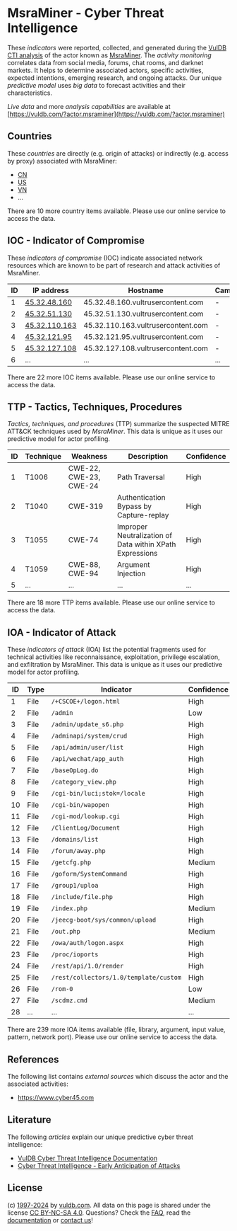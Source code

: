 # MsraMiner - Cyber Threat Intelligence

These _indicators_ were reported, collected, and generated during the [VulDB CTI analysis](https://vuldb.com/?kb.cti) of the actor known as [MsraMiner](https://vuldb.com/?actor.msraminer). The _activity monitoring_ correlates data from social media, forums, chat rooms, and darknet markets. It helps to determine associated actors, specific activities, expected intentions, emerging research, and ongoing attacks. Our unique _predictive model_ uses _big data_ to forecast activities and their characteristics.

_Live data_ and more _analysis capabilities_ are available at [https://vuldb.com/?actor.msraminer](https://vuldb.com/?actor.msraminer)

## Countries

These _countries_ are directly (e.g. origin of attacks) or indirectly (e.g. access by proxy) associated with MsraMiner:

* [CN](https://vuldb.com/?country.cn)
* [US](https://vuldb.com/?country.us)
* [VN](https://vuldb.com/?country.vn)
* ...

There are 10 more country items available. Please use our online service to access the data.

## IOC - Indicator of Compromise

These _indicators of compromise_ (IOC) indicate associated network resources which are known to be part of research and attack activities of MsraMiner.

ID | IP address | Hostname | Campaign | Confidence
-- | ---------- | -------- | -------- | ----------
1 | [45.32.48.160](https://vuldb.com/?ip.45.32.48.160) | 45.32.48.160.vultrusercontent.com | - | Medium
2 | [45.32.51.130](https://vuldb.com/?ip.45.32.51.130) | 45.32.51.130.vultrusercontent.com | - | Medium
3 | [45.32.110.163](https://vuldb.com/?ip.45.32.110.163) | 45.32.110.163.vultrusercontent.com | - | Medium
4 | [45.32.121.95](https://vuldb.com/?ip.45.32.121.95) | 45.32.121.95.vultrusercontent.com | - | Medium
5 | [45.32.127.108](https://vuldb.com/?ip.45.32.127.108) | 45.32.127.108.vultrusercontent.com | - | Medium
6 | ... | ... | ... | ...

There are 22 more IOC items available. Please use our online service to access the data.

## TTP - Tactics, Techniques, Procedures

_Tactics, techniques, and procedures_ (TTP) summarize the suspected MITRE ATT&CK techniques used by _MsraMiner_. This data is unique as it uses our predictive model for actor profiling.

ID | Technique | Weakness | Description | Confidence
-- | --------- | -------- | ----------- | ----------
1 | T1006 | CWE-22, CWE-23, CWE-24 | Path Traversal | High
2 | T1040 | CWE-319 | Authentication Bypass by Capture-replay | High
3 | T1055 | CWE-74 | Improper Neutralization of Data within XPath Expressions | High
4 | T1059 | CWE-88, CWE-94 | Argument Injection | High
5 | ... | ... | ... | ...

There are 18 more TTP items available. Please use our online service to access the data.

## IOA - Indicator of Attack

These _indicators of attack_ (IOA) list the potential fragments used for technical activities like reconnaissance, exploitation, privilege escalation, and exfiltration by MsraMiner. This data is unique as it uses our predictive model for actor profiling.

ID | Type | Indicator | Confidence
-- | ---- | --------- | ----------
1 | File | `/+CSCOE+/logon.html` | High
2 | File | `/admin` | Low
3 | File | `/admin/update_s6.php` | High
4 | File | `/adminapi/system/crud` | High
5 | File | `/api/admin/user/list` | High
6 | File | `/api/wechat/app_auth` | High
7 | File | `/baseOpLog.do` | High
8 | File | `/category_view.php` | High
9 | File | `/cgi-bin/luci;stok=/locale` | High
10 | File | `/cgi-bin/wapopen` | High
11 | File | `/cgi-mod/lookup.cgi` | High
12 | File | `/ClientLog/Document` | High
13 | File | `/domains/list` | High
14 | File | `/forum/away.php` | High
15 | File | `/getcfg.php` | Medium
16 | File | `/goform/SystemCommand` | High
17 | File | `/group1/uploa` | High
18 | File | `/include/file.php` | High
19 | File | `/index.php` | Medium
20 | File | `/jeecg-boot/sys/common/upload` | High
21 | File | `/out.php` | Medium
22 | File | `/owa/auth/logon.aspx` | High
23 | File | `/proc/ioports` | High
24 | File | `/rest/api/1.0/render` | High
25 | File | `/rest/collectors/1.0/template/custom` | High
26 | File | `/rom-0` | Low
27 | File | `/scdmz.cmd` | Medium
28 | ... | ... | ...

There are 239 more IOA items available (file, library, argument, input value, pattern, network port). Please use our online service to access the data.

## References

The following list contains _external sources_ which discuss the actor and the associated activities:

* https://www.cyber45.com

## Literature

The following _articles_ explain our unique predictive cyber threat intelligence:

* [VulDB Cyber Threat Intelligence Documentation](https://vuldb.com/?kb.cti)
* [Cyber Threat Intelligence - Early Anticipation of Attacks](https://www.scip.ch/en/?labs.20201022)

## License

(c) [1997-2024](https://vuldb.com/?kb.changelog) by [vuldb.com](https://vuldb.com/?kb.about). All data on this page is shared under the license [CC BY-NC-SA 4.0](https://creativecommons.org/licenses/by-nc-sa/4.0/). Questions? Check the [FAQ](https://vuldb.com/?kb.faq), read the [documentation](https://vuldb.com/?kb) or [contact us](https://vuldb.com/?contact)!
